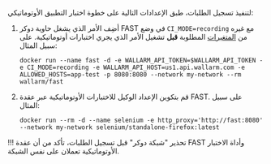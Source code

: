 لتنفيذ تسجيل الطلبات، طبق الإعدادات التالية على خطوة اختبار التطبيق الأوتوماتيكي:

1. أضِف الأمر الذي يشغل حاوية دوكر FAST في وضع `CI_MODE=recording` مع غيره من [المتغيرات](../ci-mode-recording.md#environment-variables-in-recording-mode) المطلوبة __قبل__ تشغيل الأمر الذي يجري اختبارات أوتوماتيكية. على سبيل المثال:

    ```
    docker run --name fast -d -e WALLARM_API_TOKEN=$WALLARM_API_TOKEN -e CI_MODE=recording -e WALLARM_API_HOST=us1.api.wallarm.com -e ALLOWED_HOSTS=app-test -p 8080:8080 --network my-network --rm wallarm/fast
    ```
2. قم بتكوين الإعداد الوكيل للاختبارات الأوتوماتيكية عبر عقدة FAST. على سبيل المثال:

    ```
    docker run --rm -d --name selenium -e http_proxy='http://fast:8080' --network my-network selenium/standalone-firefox:latest
    ```

!!! تحذير "شبكة دوكر"
    قبل تسجيل الطلبات، تأكد من أن عقدة FAST وأداة الاختبار الأوتوماتيكية تعملان على نفس الشبكة.